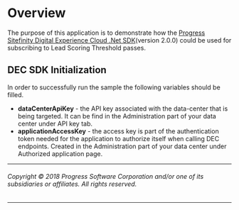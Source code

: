 # Overview

The purpose of this application is to demonstrate how the [Progress Sitefinity Digital Experience Cloud .Net SDK](https://docs.sitefinity.com/dec/api-v1/for-developers-leverage-the-net-sdk-to-capture-server-side-data-input)(version 2.0.0) could be used for subscribing to Lead Scoring Threshold passes.

## DEC SDK Initialization

In order to successfully run the sample the following variables should be filled.

- **dataCenterApiKey** - the API key associated with the data-center that is being targeted. It can be find in the Administration part of your data center under API key tab.
- **applicationAccessKey** - the access key is part of the authentication token needed for the application to authorize itself when calling DEC endpoints. Created in the Administration part of your data center under Authorized application page.

---

###### Copyright © 2018 Progress Software Corporation and/or one of its subsidiaries or affiliates. All rights reserved.

---